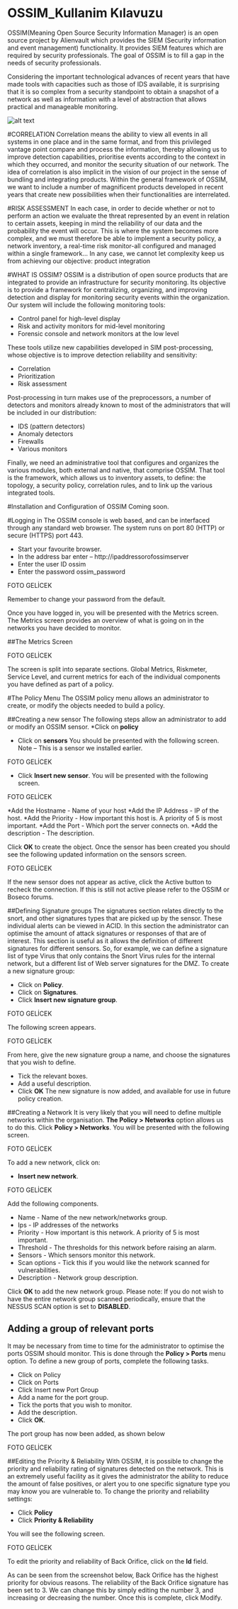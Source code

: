 # OSSIM_Kullanim Kılavuzu
OSSIM(Meaning Open Source Security Information Manager) is an open source project by Alienvault which provides the SIEM (Security information and event management) functionality. It provides SIEM features which are required by security professionals. The goal of OSSIM is to fill a gap in the needs of security professionals.

Considering the important technological advances of recent years that have made tools with capacities
such as those of IDS available, it is surprising that it is so complex from a security standpoint to
obtain a snapshot of a network as well as information with a level of abstraction that allows practical
and manageable monitoring. 


![alt text](http://cybersecurity-excellence-awards.com/wp-content/uploads/2016/01/638669-500x318.jpg "OSSIM Logo")

#CORRELATION
Correlation means the ability to view all events in all systems in one place and in the same format,
and from this privileged vantage point compare and process the information, thereby allowing us to
improve detection capabilities, prioritise events according to the context in which they occurred, and
monitor the security situation of our network.
The idea of correlation is also implicit in the vision of our project in the sense of bundling and
integrating products. Within the general framework of OSSIM, we want to include a number of
magnificent products developed in recent years that create new possibilities when their functionalities
are interrelated. 

#RISK ASSESSMENT
In each case, in order to decide whether or not to perform an action we evaluate the threat represented
by an event in relation to certain assets, keeping in mind the reliability of our data and the probability
the event will occur.
This is where the system becomes more complex, and we must therefore be able to implement a
security policy, a network inventory, a real-time risk monitor-all configured and managed within a
single framework... In any case, we cannot let complexity keep us from achieving our objective:
product integration


#WHAT IS OSSIM?
OSSIM is a distribution of open source products that are integrated to provide an infrastructure for
security monitoring.
Its objective is to provide a framework for centralizing, organizing, and improving detection and
display for monitoring security events within the organization.
Our system will include the following monitoring tools:
* Control panel for high-level display
* Risk and activity monitors for mid-level monitoring
* Forensic console and network monitors at the low level

These tools utilize new capabilities developed in SIM post-processing, whose objective is to improve
detection reliability and sensitivity:
* Correlation
* Prioritization
* Risk assessment

Post-processing in turn makes use of the preprocessors, a number of detectors and monitors already
known to most of the administrators that will be included in our distribution:
* IDS (pattern detectors)
* Anomaly detectors
* Firewalls
* Various monitors

Finally, we need an administrative tool that configures and organizes the various modules, both
external and native, that comprise OSSIM. That tool is the framework, which allows us to inventory
assets, to define: the topology, a security policy, correlation rules, and to link up the various integrated
tools.

#Installation and Configuration of OSSIM
Coming soon.

#Logging in
The OSSIM console is web based, and can be interfaced through any standard web browser. The
system runs on port 80 (HTTP) or secure (HTTPS) port 443.

* Start your favourite browser.
* In the address bar enter – http://ipaddressorofossimserver
* Enter the user ID ossim
* Enter the password ossim_password 

FOTO GELİCEK


Remember to change your password from the default.

Once you have logged in, you will be presented with the Metrics screen. The Metrics screen
provides an overview of what is going on in the networks you have decided to monitor. 

##The Metrics Screen 

FOTO GELİCEK 

The screen is split into separate sections. Global Metrics, Riskmeter, Service Level, and current
metrics for each of the individual components you have defined as part of a policy. 

#The Policy Menu
The OSSIM policy menu allows an administrator to create, or modify the objects needed to build a
policy.


##Creating a new sensor
The following steps allow an administrator to add or modify an OSSIM sensor.
*Click on **policy**
* Click on **sensors**
You should be presented with the following screen. Note – This is a sensor we installed earlier. 

FOTO GELİCEK

* Click **Insert new sensor**.
You will be presented with the following screen. 

FOTO GELİCEK

*Add the Hostname - Name of your host
*Add the IP Address - IP of the host.
*Add the Priority - How important this host is. A priority of 5 is most important.
*Add the Port - Which port the server connects on.
*Add the description - The description.

Click **OK** to create the object. Once the sensor has been created you should see the following updated
information on the sensors screen. 

FOTO GELİCEK

If the new sensor does not appear as active, click the Active button to recheck the connection. If this
is still not active please refer to the OSSIM or Boseco forums. 

##Defining Signature groups
The signatures section relates directly to the snort, and other signatures types that are picked up by the
sensor. These individual alerts can be viewed in ACID. In this section the administrator can optimise
the amount of attack signatures or responses of that are of interest. This section is useful as it allows
the definition of different signatures for different sensors. So, for example, we can define a signature
list of type Virus that only contains the Snort Virus rules for the internal network, but a different list
of Web server signatures for the DMZ.
To create a new signature group:
* Click on **Policy**.
* Click on **Signatures**.
* Click **Insert new signature group**.

FOTO GELİCEK

The following screen appears. 

FOTO GELİCEK

From here, give the new signature group a name, and choose the signatures that you wish to define.
* Tick the relevant boxes.
* Add a useful description.
* Click **OK**
The new signature is now added, and available for use in future policy creation. 

##Creating a Network
It is very likely that you will need to define multiple networks within the organisation. **The Policy >
Networks** option allows us to do this. Click **Policy > Networks**. You will be presented with the
following screen. 

FOTO GELİCEK

To add a new network, click on:
* **Insert new network**. 

FOTO GELİCEK

Add the following components.
* Name - Name of the new network/networks group.
* Ips - IP addresses of the networks
* Priority - How important is this network. A priority of 5 is most important.
* Threshold - The thresholds for this network before raising an alarm.
* Sensors - Which sensors monitor this network.
* Scan options - Tick this if you would like the network scanned for vulnerabilities.
* Description - Network group description.

Click **OK** to add the new network group.
Please note: If you do not wish to have the entire network group scanned periodically, ensure that the
NESSUS SCAN option is set to **DISABLED**. 

## Adding a group of relevant ports
It may be necessary from time to time for the administrator to optimise the ports OSSIM should
monitor. This is done through the **Policy > Ports** menu option.
To define a new group of ports, complete the following tasks.
* Click on Policy
* Click on Ports
* Click Insert new Port Group
* Add a name for the port group.
* Tick the ports that you wish to monitor.
* Add the description.
* Click **OK**.

The port group has now been added, as shown below

FOTO GELİCEK

##Editing the Priority & Reliability
With OSSIM, it is possible to change the priority and reliability rating of signatures detected on the
network. This is an extremely useful facility as it gives the administrator the ability to reduce the
amount of false positives, or alert you to one specific signature type you may know you are vulnerable
to.
To change the priority and reliability settings:
* Click **Policy**
* Click **Priority & Reliability**

You will see the following screen. 

FOTO GELİCEK

To edit the priority and reliability of Back Orifice, click on the **Id** field.

As can be seen from the screenshot below, Back Orifice has the highest priority for obvious reasons.
The reliability of the Back Orifice signature has been set to 3. We can change this by simply editing
the number 3, and increasing or decreasing the number. Once this is complete, click Modify. 

